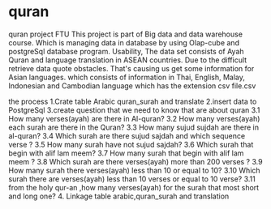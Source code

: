 # quran
quran project FTU
This project is part of Big data and data warehouse course. Which is managing data in database by using Olap-cube and postgreSql database program. Usability, The data set consists of Ayah Quran and language translation in ASEAN countries. Due to the difficult retrieve data quote obstacles. That's causing us get some information for Asian languages. which consists of information in Thai, English, Malay, Indonesian and Cambodian language which has the extension csv file.csv

the process 
1.Crate table Arabic quran_surah and translate 
2.insert data to PostgreSql 
3.create question that we need to know that are about quran 
3.1 How many verses(ayah) are there in Al-quran? 
3.2 How many verses(ayah) each surah are there in the Quran? 
3.3 How many sujud sujdah are there in al-quran? 
3.4 Which surah are there sujud sajdah and which sequence verse ? 
3.5 How many surah have not sujud sajdah? 
3.6 Which surah that begin with alif lam meem? 
3.7 How many surah that begin with alif lam meem ? 
3.8 Which surah are there verses(ayah) more than 200 verses ? 
3.9 How many surah there verses(ayah) less than 10 or equal to 10? 
3.10 Which surah there are verses(ayah) less than 10 verses or equal to 10 verse? 
3.11 from the holy qur-an ,how many verses(ayah) for the surah that most short and long one? 
4. Linkage table arabic,quran_surah and translation
